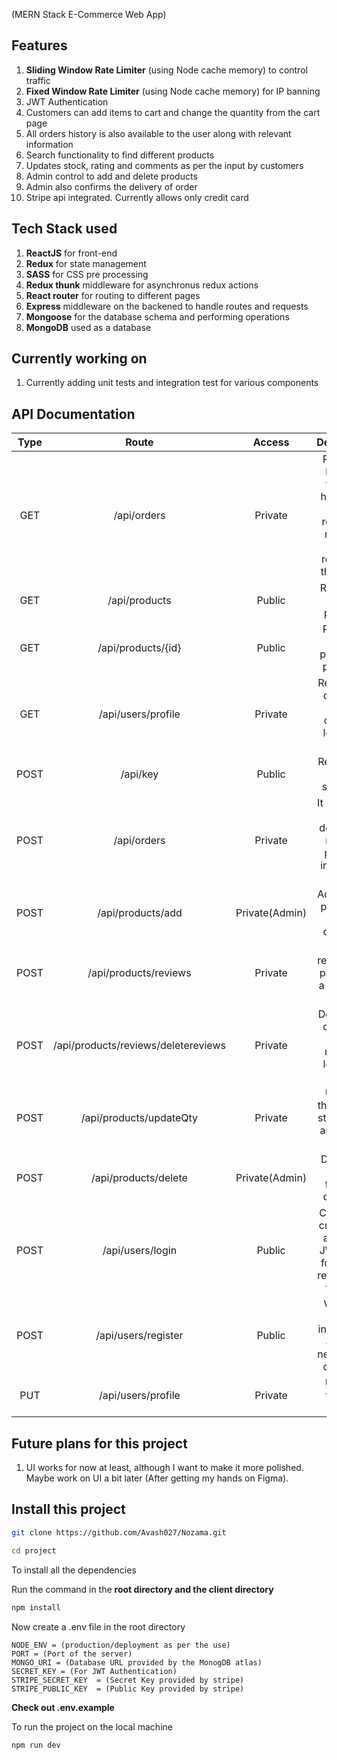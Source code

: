 (MERN Stack E-Commerce Web App)

## Features

1. **Sliding Window Rate Limiter** (using Node cache memory) to control traffic
2. **Fixed Window Rate Limiter** (using Node cache memory) for IP banning
3. JWT Authentication
4. Customers can add items to cart and change the quantity from the cart page
5. All orders history is also available to the user along with relevant information
6. Search functionality to find different products
7. Updates stock, rating and comments as per the input by customers
8. Admin control to add and delete products
9. Admin also confirms the delivery of order
10. Stripe api integrated. Currently allows only credit card

## Tech Stack used

1. **ReactJS** for front-end
2. **Redux** for state management
3. **SASS** for CSS pre processing
4. **Redux thunk** middleware for asynchronus redux actions
5. **React router** for routing to different pages
6. **Express** middleware on the backened to handle routes and requests
7. **Mongoose** for the database schema and performing operations
8. **MongoDB** used as a database

## Currently working on

1. Currently adding unit tests and integration test for various components

## API Documentation

| Type |                Route                |     Access     |                                            Description                                             |
| :--: | :---------------------------------: | :------------: | :------------------------------------------------------------------------------------------------: |
| GET  |             /api/orders             |    Private     | Returns a list of all the user has made. If the request is made by admin it returns all the orders |
| GET  |            /api/products            |     Public     |                                      Returns all the products                                      |
| GET  |         /api/products/{id}          |     Public     |                              Returns a specific product as per the id                              |
| GET  |         /api/users/profile          |    Private     |                        Returns the details of the currently logged in user                         |
| POST |              /api/key               |     Public     |                                   Returns the Public stripe key                                    |
| POST |             /api/orders             |    Private     |                 It stores the order details and makes a payment intent with stripe                 |
| POST |          /api/products/add          | Private(Admin) |                                 Adds a new product to the database                                 |
| POST |        /api/products/reviews        |    Private     |                          Adds a review for a product by a logged in user                           |
| POST | /api/products/reviews/deletereviews |    Private     |                        Deletes the comment (if any) made by logged in user                         |
| POST |       /api/products/updateQty       |    Private     |                         Updates the product stock when an order is palced                          |
| POST |        /api/products/delete         | Private(Admin) |                                Delete the product from the database                                |
| POST |          /api/users/login           |     Public     |             Checks for credentials and send JWT token for further requests by the user             |
| POST |         /api/users/register         |     Public     |                       Validates the information and add new user to database                       |
| PUT  |         /api/users/profile          |    Private     |                                      Updates the user details                                      |

## Future plans for this project

1. UI works for now at least, although I want to make it more polished. Maybe work on UI a bit later (After getting my hands on Figma).

## Install this project

```bash
git clone https://github.com/Avash027/Nozama.git
```

```bash
cd project
```

To install all the dependencies

Run the command in the **root directory and the client directory**

```bash
npm install
```

Now create a .env file in the root directory

```
NODE_ENV = (production/deployment as per the use)
PORT = (Port of the server)
MONGO_URI = (Database URL provided by the MonogDB atlas)
SECRET_KEY = (For JWT Authentication)
STRIPE_SECRET_KEY  = (Secret Key provided by stripe)
STRIPE_PUBLIC_KEY  = (Public Key provided by stripe)
```

**Check out .env.example**

To run the project on the local machine

```bash
npm run dev
```

